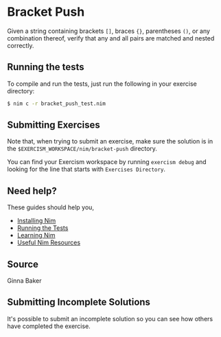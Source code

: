 # Bracket Push

Given a string containing brackets `[]`, braces `{}`, parentheses `()`,
or any combination thereof, verify that any and all pairs are matched
and nested correctly.

## Running the tests

To compile and run the tests, just run the following in your exercise directory:
```bash
$ nim c -r bracket_push_test.nim
```

## Submitting Exercises

Note that, when trying to submit an exercise, make sure the solution is in the `$EXERCISM_WORKSPACE/nim/bracket-push` directory.

You can find your Exercism workspace by running `exercism debug` and looking for the line that starts with `Exercises Directory`.

## Need help?

These guides should help you,
* [Installing Nim](https://exercism.io/tracks/nim/installation)
* [Running the Tests](https://exercism.io/tracks/nim/tests)
* [Learning Nim](https://exercism.io/tracks/nim/learning)
* [Useful Nim Resources](https://exercism.io/tracks/nim/resources)


## Source

Ginna Baker

## Submitting Incomplete Solutions

It's possible to submit an incomplete solution so you can see how others have completed the exercise.
